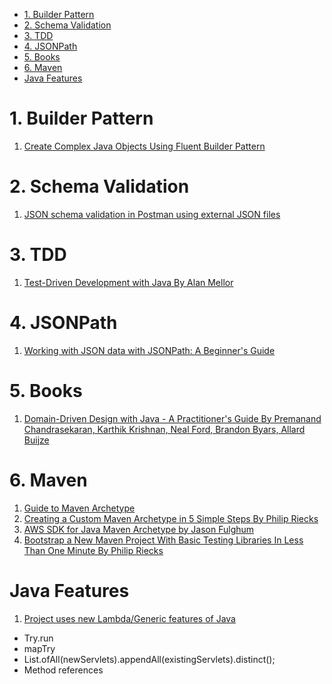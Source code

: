 
<!-- TOC -->

- [1. Builder Pattern](#1-builder-pattern)
- [2. Schema Validation](#2-schema-validation)
- [3. TDD](#3-tdd)
- [4. JSONPath](#4-jsonpath)
- [5. Books](#5-books)
- [6. Maven](#6-maven)
- [Java Features](#java-features)

<!-- /TOC -->

# 1. Builder Pattern

1. [Create Complex Java Objects Using Fluent Builder Pattern](https://medium.com/@akhiilgupta/create-complex-java-objects-using-fluent-builder-pattern-c2263f8bfcf4)

# 2. Schema Validation

1. [JSON schema validation in Postman using external JSON files](https://medium.com/skillhive/json-schema-validation-in-postman-using-external-json-files-2f3f0741800f)

# 3. TDD

1. [Test-Driven Development with Java By Alan Mellor](https://learning.oreilly.com/library/view/test-driven-development-with/9781803236230/)

# 4. JSONPath

1. [Working with JSON data with JSONPath: A Beginner's Guide](https://santoshdts.hashnode.dev/working-with-json-data-with-jsonpath-a-beginners-guide)

# 5. Books

1. [Domain-Driven Design with Java - A Practitioner's Guide By Premanand Chandrasekaran, Karthik Krishnan, Neal Ford, Brandon Byars, Allard Buijze](https://learning.oreilly.com/library/view/domain-driven-design-with/9781800560734/)

# 6. Maven

1. [Guide to Maven Archetype](https://www.baeldung.com/maven-archetype)
2. [Creating a Custom Maven Archetype in 5 Simple Steps By Philip Riecks](https://rieckpil.de/create-your-own-maven-archetype-in-5-simple-steps/)
3. [AWS SDK for Java Maven Archetype by Jason Fulghum](https://aws.amazon.com/blogs/developer/aws-sdk-for-java-maven-archetype/)
4. [Bootstrap a New Maven Project With Basic Testing Libraries In Less Than One Minute By Philip Riecks](https://www.youtube.com/watch?v=FsBdgJVkteY)

# Java Features

1. [Project uses new Lambda/Generic features of Java](https://github.com/aws-samples/aws-lambda-servlet/blob/main/src/main/java/com/aws/samples/lambda/servlet/LambdaWebServletProcessor.java)
- Try.run
- mapTry
- List.ofAll(newServlets).appendAll(existingServlets).distinct();
- Method references
